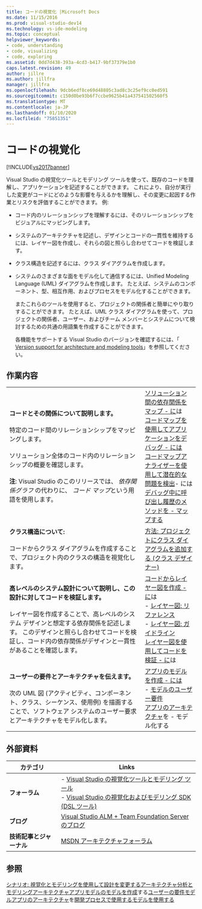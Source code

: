 ```yaml
---
title: コードの視覚化 |Microsoft Docs
ms.date: 11/15/2016
ms.prod: visual-studio-dev14
ms.technology: vs-ide-modeling
ms.topic: conceptual
helpviewer_keywords:
- code, understanding
- code, visualizing
- code, exploring
ms.assetid: 0dd7d438-393a-4cd3-b417-9bf37379e1b0
caps.latest.revision: 49
author: jillre
ms.author: jillfra
manager: jillfra
ms.openlocfilehash: 9dcb6edf8ce69d48805c3ad8c3c25ef9cc0ed591
ms.sourcegitcommit: c150d0be93b6f7ccbe9625b41a437541502560f5
ms.translationtype: MT
ms.contentlocale: ja-JP
ms.lasthandoff: 01/10/2020
ms.locfileid: "75851351"
---
```

# <a name="visualize-code"></a>コードの視覚化
[!INCLUDE[vs2017banner](../includes/vs2017banner.md)]

Visual Studio の視覚化ツールとモデリング ツールを使って、既存のコードを理解し、アプリケーションを記述することができます。 これにより、自分が実行した変更がコードにどのような影響を与えるかを理解し、その変更に起因する作業とリスクを評価することができます。 例:

- コード内のリレーションシップを理解するには、そのリレーションシップをビジュアルにマッピングします。

- システムのアーキテクチャを記述し、デザインとコードの一貫性を維持するには、レイヤー図を作成し、それらの図と照らし合わせてコードを検証します。

- クラス構造を記述するには、クラス ダイアグラムを作成します。

- システムのさまざまな面をモデル化して通信するには、Unified Modeling Language (UML) ダイアグラムを作成します。 たとえば、システムのコンポーネント、型、相互作用、およびプロセスをモデル化することができます。

  またこれらのツールを使用すると、プロジェクトの関係者と簡単にやり取りすることができます。 たとえば、UML クラス ダイアグラムを使って、プロジェクトの関係者、ユーザー、およびチーム メンバーとシステムについて検討するための共通の用語集を作成することができます。

  各機能をサポートする Visual Studio のバージョンを確認するには、「 [Version support for architecture and modeling tools](../modeling/what-s-new-for-design-in-visual-studio.md#VersionSupport)」を参照してください。

## <a name="what-do-you-want-to-do"></a>作業内容

|||
|-|-|
|**コードとその関係について説明します。**<br /><br /> 特定のコード間のリレーションシップをマッピングします。<br /><br /> ソリューション全体のコード内のリレーションシップの概要を確認します。<br /><br /> **注**: Visual Studio のこのリリースでは、 *依存関係グラフ* の代わりに、 *コード マップ*という用語を使用します。|[ソリューション間の依存関係をマップ -   に](../modeling/map-dependencies-across-your-solutions.md)は<br />[コードマップを使用してアプリケーションをデバッグ -   には](../modeling/use-code-maps-to-debug-your-applications.md)<br />[コードマップアナライザーを使用して潜在的な問題を検出](../modeling/find-potential-problems-using-code-map-analyzers.md)-   には<br />[デバッグ中に呼び出し履歴のメソッドを -   マップする](../debugger/map-methods-on-the-call-stack-while-debugging-in-visual-studio.md)|
|**クラス構造について:**<br /><br /> コードからクラス ダイアグラムを作成することで、プロジェクト内のクラスの構造を視覚化します。|[方法: プロジェクトにクラス ダイアグラムを追加する (クラス デザイナー)](../ide/how-to-add-class-diagrams-to-projects-class-designer.md)|
|**高レベルのシステム設計について説明し、この設計に対してコードを検証します。**<br /><br /> レイヤー図を作成することで、高レベルのシステム デザインと想定する依存関係を記述します。 このデザインと照らし合わせてコードを検証し、コード内の依存関係がデザインと一貫性があることを確認します。|[コードからレイヤー図を作成 -   に](../modeling/create-layer-diagrams-from-your-code.md)は<br />-   [レイヤー図: リファレンス](../modeling/layer-diagrams-reference.md)<br />-   [レイヤー図: ガイドライン](../modeling/layer-diagrams-guidelines.md)<br />[レイヤー図を使用してコードを検証 -   に](../modeling/validate-code-with-layer-diagrams.md)は|
|**ユーザーの要件とアーキテクチャを伝えます。**<br /><br /> 次の UML 図 (アクティビティ、コンポーネント、クラス、シーケンス、使用例) を描画することで、ソフトウェア システムのユーザー要求とアーキテクチャをモデル化します。|[アプリのモデルを作成 -   には](../modeling/create-models-for-your-app.md)<br />-   [モデルのユーザー要件](../modeling/model-user-requirements.md)<br />[アプリのアーキテクチャ](../modeling/model-your-app-s-architecture.md)を -   モデル化する|

## <a name="external-resources"></a>外部資料

|**カテゴリ**|**Links**|
|------------------|---------------|
|**フォーラム**|-   [Visual Studio の視覚化ツールとモデリング ツール](https://social.msdn.microsoft.com/Forums/en-US/home?forum=vsarch)<br />-   [Visual Studio の視覚化およびモデリング SDK (DSL ツール)](https://social.msdn.microsoft.com/Forums/home?forum=dslvsarchx)|
|**ブログ**|[Visual Studio ALM + Team Foundation Server のブログ](https://blogs.msdn.com/b/visualstudioalm)|
|**技術記事とジャーナル**|[MSDN アーキテクチャフォーラム](https://msdn.microsoft.com/architecture/default.aspx)|

## <a name="see-also"></a>参照
 [シナリオ: 視覚化とモデリングを使用して設計を変更する](../modeling/scenario-change-your-design-using-visualization-and-modeling.md)[アーキテクチャ分析とモデリングアーキテクチャ](../modeling/analyze-and-model-your-architecture.md)[アプリモデルのモデルを作成](../modeling/create-models-for-your-app.md)する[ユーザーの要件](../modeling/model-user-requirements.md)[モデルアプリのアーキテクチャ](../modeling/model-your-app-s-architecture.md)を[開発プロセスで使用するモデルを使用する](../modeling/use-models-in-your-development-process.md)
